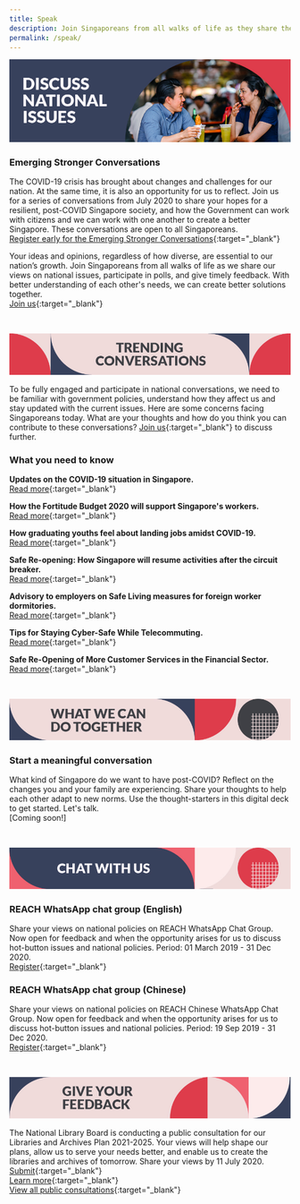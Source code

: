 ```yaml
---
title: Speak
description: Join Singaporeans from all walks of life as they share their views on national issues. Register now to participate.
permalink: /speak/
---
```


![Discuss national issues](/images/speak-header-1.jpg)

### Emerging Stronger Conversations

The COVID-19 crisis has brought about changes and challenges for our nation. At the same time, it is also an opportunity for us to reflect. Join us for a series of conversations from July 2020 to share your hopes for a resilient, post-COVID Singapore society, and how the Government can work with citizens and we can work with one another to create a better Singapore. These conversations are open to all Singaporeans.  
[Register early for the Emerging Stronger Conversations](https://go.gov.sg/ESconversations/){:target="_blank"}

Your ideas and opinions, regardless of how diverse, are essential to our nation’s growth. Join Singaporeans from all walks of life as we share our views on national issues, participate in polls, and give timely feedback. With better understanding of each other's needs, we can create better solutions together.  
[Join us](https://www.reach.gov.sg/){:target="_blank"}

&nbsp;

![Trending conversations](/images/speak-header-2.jpg)

To be fully engaged and participate in national conversations, we need to be familiar with government policies, understand how they affect us and stay updated with the current issues. Here are some concerns facing Singaporeans today. What are your thoughts and how do you think you can contribute to these conversations? [Join us](https://www.reach.gov.sg/){:target="_blank"} to discuss further.

### What you need to know

**Updates on the COVID-19 situation in Singapore.**  
[Read more](https://www.gov.sg/features/covid-19){:target="_blank"}

**How the Fortitude Budget 2020 will support Singapore's workers.**  
[Read more](https://www.gov.sg/article/how-the-fortitude-budget-2020-will-support-singapores-workers){:target="_blank"}

**How graduating youths feel about landing jobs amidst COVID-19.**  
[Read more](https://www.youth.sg/Our-Voice/Opinions/2020/6/How-graduating-youths-feel-about-landing-jobs-amidst-COVID-19){:target="_blank"}

**Safe Re-opening: How Singapore will resume activities after the circuit breaker.**  
[Read more](https://www.gov.sg/article/safe-re-opening-how-singapore-will-resume-activities-after-the-circuit-breaker){:target="_blank"}

**Advisory to employers on Safe Living measures for foreign worker dormitories.**  
[Read more](https://www.mom.gov.sg/covid-19/advisory-to-employers-on-safe-living-for-foreign-worker-dormitories){:target="_blank"}

**Tips for Staying Cyber-Safe While Telecommuting.**  
[Read more](https://www.csa.gov.sg/singcert/advisories/ad-2020-001){:target="_blank"}

**Safe Re-Opening of More Customer Services in the Financial Sector.**  
[Read more](https://www.mas.gov.sg/news/media-releases/2020/safe-re-opening-of-more-customer-services-in-the-financial-sector){:target="_blank"}

&nbsp;

![What we can do together](/images/speak-header-3.jpg)

### Start a meaningful conversation

What kind of Singapore do we want to have post-COVID? Reflect on the changes you and your family are experiencing. Share your thoughts to help each other adapt to new norms. Use the thought-starters in this digital deck to get started. Let's talk.  
[Coming soon!]

&nbsp;

![Chat with us](/images/speak-header-4.jpg)

### REACH WhatsApp chat group (English)

Share your views on national policies on REACH WhatsApp Chat Group. Now open for feedback and when the opportunity arises for us to discuss hot-button issues and national policies. Period: 01 March 2019 - 31 Dec 2020.  
[Register](https://gems.gevme.com/66596366/registration/order/form){:target="_blank"}

### REACH WhatsApp chat group (Chinese)

Share your views on national policies on REACH Chinese WhatsApp Chat Group. Now open for feedback and when the opportunity arises for us to discuss hot-button issues and national policies. Period: 19 Sep 2019 - 31 Dec 2020.  
[Register](https://gems.gevme.com/79200895/registration/order/form){:target="_blank"}  

&nbsp;

![Give your feedback](/images/speak-header-5.jpg)

The National Library Board is conducting a public consultation for our Libraries and Archives Plan 2021-2025. Your views will help shape our plans, allow us to serve your needs better, and enable us to create the libraries and archives of tomorrow. Share your views by 11 July 2020.  
[Submit](https://form.gov.sg/#!/5ed4a28c3468470012daa661){:target="_blank"}  
[Learn more](https://www.reach.gov.sg/participate/public-consultation/national-library-board/public-consultation-on-the-libraries-and-archives-plan-2021-2025){:target="_blank"}  
[View all public consultations](https://www.reach.gov.sg/participate/public-consultation){:target="_blank"}